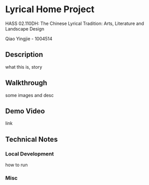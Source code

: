 # Lyrical Home Project

HASS 02.110DH: The Chinese Lyrical Tradition: Arts, Literature and Landscape Design

Qiao Yingjie - 1004514

## Description

what this is, story

## Walkthrough

some images and desc

## Demo Video

link

## Technical Notes

### Local Development

how to run

### Misc


